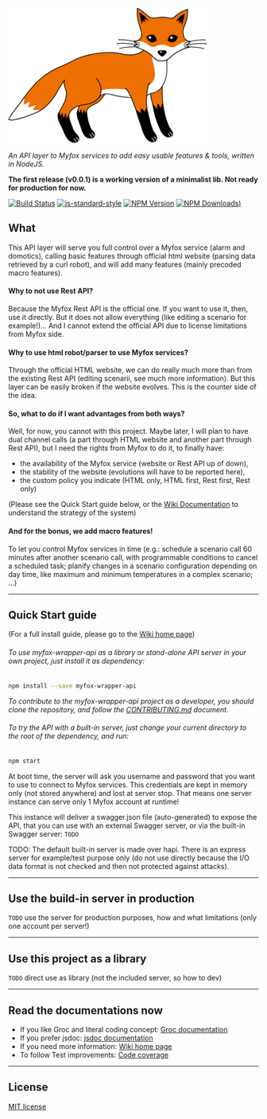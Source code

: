 ![myfox-wrapper-logo](https://raw.githubusercontent.com/gxapplications/myfox-wrapper-api/master/lib/assets/logo.png)

_An API layer to Myfox services to add easy usable features & tools, written in NodeJS._

**The first release (v0.0.1) is a working version of a minimalist lib. Not ready for production for now.**


[![Build Status](https://travis-ci.org/gxapplications/myfox-wrapper-api.svg)](http://travis-ci.org/gxapplications/myfox-wrapper-api)
[![js-standard-style](https://img.shields.io/badge/code%20style-standard-brightgreen.svg)](http://standardjs.com/)
[![NPM Version](https://img.shields.io/npm/v/myfox-wrapper-api.svg)](https://npmjs.org/package/myfox-wrapper-api)
[![NPM Downloads](https://img.shields.io/npm/dm/myfox-wrapper-api.svg))](https://npmjs.org/package/myfox-wrapper-api)


## What
This API layer will serve you full control over a Myfox service (alarm and domotics), calling basic features through official html website (parsing data retrieved by a curl robot), and will add many features (mainly precoded macro features).

#### Why to not use Rest API?
Because the Myfox Rest API is the official one. If you want to use it, then, use it directly. But it does not allow everything (like editing a scenario for example!)...
And I cannot extend the official API due to license limitations from Myfox side.

#### Why to use html robot/parser to use Myfox services?
Through the official HTML website, we can do really much more than from the existing Rest API (editing scenarii, see much more information).
But this layer can be easily broken if the website evolves. This is the counter side of the idea.

#### So, what to do if I want advantages from both ways?
Well, for now, you cannot with this project. Maybe later, I will plan to have dual channel calls (a part through HTML website and another part through Rest API),
but I need the rights from Myfox to do it, to finally have:
- the availability of the Myfox service (website or Rest API up of down), 
- the stability of the website (evolutions will have to be reported here),
- the custom policy you indicate (HTML only, HTML first, Rest first, Rest only)

(Please see the Quick Start guide below, or the [Wiki Documentation](https://github.com/gxapplications/myfox-wrapper-api/wiki) to understand the strategy of the system)

#### And for the bonus, we add macro features!
To let you control Myfox services in time (e.g.: schedule a scenario call 60 minutes after another scenario call, with programmable conditions to cancel a scheduled task; planify changes in a scenario configuration depending on day time, like maximum and minimum temperatures in a complex scenario; ...)

_________
## Quick Start guide
(For a full install guide, please go to the [Wiki home page](https://github.com/gxapplications/myfox-wrapper-api/wiki))

###### To use myfox-wrapper-api as a library or stand-alone API server in your own project, just install it as dependency:
```bash
npm install --save myfox-wrapper-api
```

_To contribute to the myfox-wrapper-api project as a developer, you should clone the repository, and follow the [CONTRIBUTING.md](CONTRIBUTING.md) document._

###### To try the API with a built-in server, just change your current directory to the root of the dependency, and run:
```bash
npm start
```

At boot time, the server will ask you username and password that you want to use to connect to Myfox services.
This credentials are kept in memory only (not stored anywhere) and lost at server stop.
That means one server instance can serve only 1 Myfox account at runtime!

This instance will deliver a swagger.json file (auto-generated) to expose the API, that you can use with an external Swagger server, or via the built-in Swagger server:
``
TODO
``

TODO:
The default built-in server is made over hapi. There is an express server for example/test purpose only (do not use directly because the I/O data format is not checked and then not protected against attacks). 

_________
## Use the build-in server in production

`TODO` use the server for production purposes, how and what limitations (only one account per server!)

_________
## Use this project as a library

`TODO` direct use as library (not the included server, so how to dev)

_________
## Read the documentations now

- If you like Groc and literal coding concept: [Groc documentation](http://gxapplications.github.io/myfox-wrapper-api/groc/)
- If you prefer jsdoc: [jsdoc documentation](https://htmlpreview.github.io/?https://github.com/gxapplications/myfox-wrapper-api/blob/gh-pages/jsdoc/myfox-wrapper-api/0.0.1/index.html)
- If you need more information: [Wiki home page](https://github.com/gxapplications/myfox-wrapper-api/wiki)
- To follow Test improvements: [Code coverage](http://gxapplications.github.io/myfox-wrapper-api/coverage/lcov-report/)

_________
## License
[MIT license](LICENSE)
